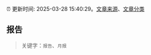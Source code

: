 :alarm_clock: 更新时间: 2025-03-28 15:40:29。[文章来源](/README.md)、[文章分类](/TAGS.md)

## 报告


> 关键字：`报告`、`月报`




